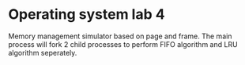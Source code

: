 # Operating system lab 4  
Memory management simulator based on page and frame. The main process will fork 2 child processes to perform FIFO algorithm and LRU algorithm seperately.  
